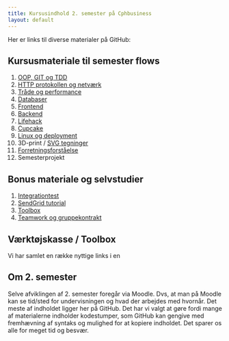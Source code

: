 ```yaml
---
title: Kursusindhold 2. semester på Cphbusiness
layout: default
---
```


Her er links til diverse materialer på GitHub:

## Kursusmateriale til semester flows

1. [OOP, GIT og TDD](./oop_git_tdd/README.md)
2. [HTTP protokollen og netværk](./http_network/README.md)
3. [Tråde og performance](./threads/README.md)
4. [Databaser](./databases/README.md)
5. [Frontend](./webstack/frontend/README.md)
6. [Backend](./webstack/backend/README.md)
7. [Lifehack](./lifehack/README.md)
8. [Cupcake](./cupcake/README.md)
9. [Linux og deployment](./linux_and_deployment/README.md)
10. 3D-print / [SVG tegninger](./svg/README.md)
11. [Forretningsforståelse](./business/README.md)
12. Semesterprojekt

## Bonus materiale og selvstudier

1. [Integrationtest](./carport/integrationstest.md)
2. [SendGrid tutorial](./sendgrid/sendgrid.md)
3. [Toolbox](toolbox/README.md)
4. [Teamwork og gruppekontrakt](./teamwork/gruppekontrakt.docx)

## Værktøjskasse / Toolbox

Vi har samlet en række nyttige links i en

## Om 2. semester

Selve afviklingen af 2. semester foregår via Moodle. Dvs, at man på Moodle kan se tid/sted for undervisningen og hvad der arbejdes med hvornår. Det meste af indholdet ligger her på GitHub. Det har vi valgt at gøre fordi mange af materialerne indholder kodestumper, som GitHub kan gengive med fremhævning af syntaks og mulighed for at kopiere indholdet. Det sparer os alle for meget tid og besvær.
